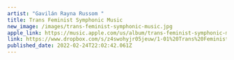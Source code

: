 ```yaml
---
artist: "Gavilán Rayna Russom "
title: Trans Feminist Symphonic Music
new_image: /images/trans-feminist-symphonic-music.jpg
apple_link: https://music.apple.com/us/album/trans-feminist-symphonic-music/1608392685
link: https://www.dropbox.com/s/z4swohyjr05jeuw/1-01%20Trans%20Feminist%20Symphonic%20Music.m4a?dl=1
published_date: 2022-02-24T22:02:42.061Z
---
```

